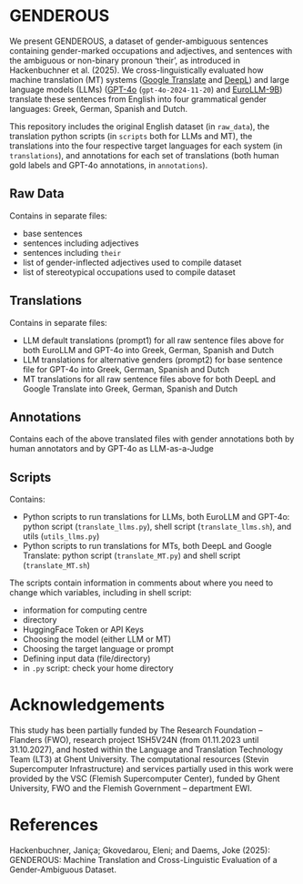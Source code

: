 # GENDEROUS

We present GENDEROUS, a dataset of gender-ambiguous sentences containing gender-marked occupations and adjectives, and sentences with the ambiguous or non-binary pronoun ‘their’, as introduced in Hackenbuchner et al. (2025). We cross-linguistically evaluated how machine translation (MT) systems ([Google Translate](https://translate.google.com) and [DeepL](https://www.deepl.com/en/translator)) and large language models (LLMs) ([GPT-4o](https://chatgpt.com/) (``gpt-4o-2024-11-20``) and [EuroLLM-9B](https://huggingface.co/utter-project/EuroLLM-9B-Instruct)) translate these sentences from English into four grammatical gender languages: Greek, German, Spanish and Dutch. 

This repository includes the original English dataset (in ``raw_data``), the translation python scripts (in ``scripts`` both for LLMs and MT), the translations into the four respective target languages for each system (in ``translations``), and annotations for each set of translations (both human gold labels and GPT-4o annotations, in ``annotations``).

## Raw Data
Contains in separate files:
- base sentences
- sentences including adjectives
- sentences including `their`
- list of gender-inflected adjectives used to compile dataset
- list of stereotypical occupations used to compile dataset

## Translations
Contains in separate files:
- LLM default translations (prompt1) for all raw sentence files above for both EuroLLM and GPT-4o into Greek, German, Spanish and Dutch
- LLM translations for alternative genders (prompt2) for base sentence file for GPT-4o into Greek, German, Spanish and Dutch
- MT translations for all raw sentence files above for both DeepL and Google Translate into Greek, German, Spanish and Dutch

## Annotations
Contains each of the above translated files with gender annotations both by human annotators and by GPT-4o as LLM-as-a-Judge

## Scripts
Contains:
- Python scripts to run translations for LLMs, both EuroLLM and GPT-4o: python script (``translate_llms.py``), shell script (``translate_llms.sh``), and utils (``utils_llms.py``)
- Python scripts to run translations for MTs, both DeepL and Google Translate: python script (``translate_MT.py``) and shell script (``translate_MT.sh``)

The scripts contain information in comments about where you need to change which variables, including in shell script:
- information for computing centre
- directory
- HuggingFace Token or API Keys
- Choosing the model (either LLM or MT)
- Choosing the target language or prompt
- Defining input data (file/directory)
- in ``.py`` script: check your home directory


# Acknowledgements
This study has been partially funded by The Research Foundation – Flanders (FWO), research project 1SH5V24N (from 01.11.2023 until 31.10.2027), and hosted within the Language and Translation Technology Team (LT3) at Ghent University. The computational resources (Stevin Supercomputer Infrastructure) and services partially used in this work were provided by the VSC (Flemish Supercomputer Center), funded by Ghent University, FWO and the Flemish Government – department EWI.

# References
Hackenbuchner, Janiça; Gkovedarou, Eleni; and Daems, Joke (2025): GENDEROUS: Machine Translation and Cross-Linguistic Evaluation of a Gender-Ambiguous Dataset. 
